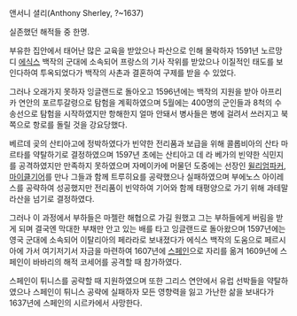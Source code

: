 앤서니 셜리(Anthony Sherley, ?~1637)

실존했던 해적들 중 한명.

부유한 집안에서 태어난 많은 교육을 받았으나 파산으로 인해 몰락하자 1591년 노르망디
[에식스](%EC%97%90%EC%8B%9D%EC%8A%A4.md) 백작의 군대에 소속되어 프랑스의 기사 작위를 받았으나 이질적인
태도를 보인다하여 투옥되었다가 백작의 사촌과 결혼하여 구제를 받을 수 있었다.

그러나 오래가지 못하자 잉글랜드로 돌아오고 1596년에는 백작의 지원을 받아 아프리카 연안의 포르투갈령으로 탐험을 계획하였으며 5월에는
400명의 군인들과 8척의 수송선으로 탐험을 시작하였지만 항해한지 얼마 안돼서 병사들은 병에 걸려서 쓰러지고 북쪽으로 항로를 돌릴 것을
강요당했다.

베르데 곶의 산티아고에 정박하였다가 빈약한 전리품과 보급을 위해 콜롭비아의 산타 마르타를 약탈하기로 결정하였으며 1597년 초에는 산티아고
데 라 베가의 빈약한 식민지를 공격하였지만 만족하지 못하였으며 자메이카에 머물던 도중에는 선장인 [윌리엄파커](%EC%9C%8C%EB%A6%AC%EC%97%84%20%ED%8C%8C%EC%BB%A4.md), [마이클기어](%EB%A7%88%EC%9D%B4%ED%81%B4%20%EA%B8%B0%EC%96%B4.md)를 만나 그들과 함께 트루히요를
공략했으나 실패하였으며 부에노스 아이레스를 공략하여 성공했지만 전리품이 빈약하여 기어와 함께 태평양으로 가기 위해 과테말라산을 넘기로
결정하였다.

그러나 이 과정에서 부하들은 마젤란 해협으로 가길 원했고 그는 부하들에게 버림을 받게 되며 결국엔 막대한 부채만 안고 있는 배를 타고
잉글랜드로 돌아왔으며 1597년에는 영국 군대에 소속되어 이탈리아의 페라라로 보내졌다가 에식스 백작의 도움으로 페르시아에 가서 여기저기서
자금을 마련하여 1607년에 [스페인](%EC%8A%A4%ED%8E%98%EC%9D%B8.md)으로 자리를 옮겨 1609년에 스페인이
바바리의 해적 코세어를 공격할 때 참가하였다.

스페인이 튀니스를 공략할 때 지원하였으며 또한 그리스 연안에서 유럽 선박들을 약탈하였으나 스페인이 튀니스 공략에 실패하자 모든 영향력을 잃고
가난한 삶을 보내다가 1637년에 스페인의 시르카에서 사망한다.

